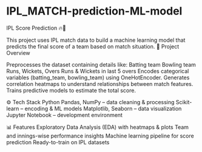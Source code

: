 # IPL_MATCH-prediction-ML-model
IPL Score Prediction 🔥🏏

This project uses IPL match data to build a machine learning model that predicts the final score of a team based on match situation.
📂 Project Overview

Preprocesses the dataset containing details like:
Batting team
Bowling team
Runs, Wickets, Overs
Runs & Wickets in last 5 overs
Encodes categorical variables (batting_team, bowling_team) using OneHotEncoder.
Generates correlation heatmaps to understand relationships between match features.
Trains predictive models to estimate the total score.

⚙️ Tech Stack
Python
Pandas, NumPy – data cleaning & processing
Scikit-learn – encoding & ML models
Matplotlib, Seaborn – data visualization
Jupyter Notebook – development environment

📊 Features
Exploratory Data Analysis (EDA) with heatmaps & plots
Team and innings-wise performance insights
Machine learning pipeline for score prediction
Ready-to-train on IPL datasets
